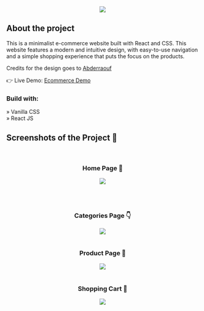 <div align='center'><img src='https://user-images.githubusercontent.com/105128267/224688338-8f1f28b7-029b-4ed7-a567-86de0c44ff42.png'/></div>

<h2>About the project</h2>

<p>This is a minimalist e-commerce website built with React and CSS. This
website features a modern and intuitive design, with easy-to-use navigation and a
simple shopping experience that puts the focus on the products.</p>

<p>Credits for the design goes to <a href='https://github.com/Abderraouf-Rahmani'>Abderraouf</a></p>

👉 Live Demo: <a href='https://minimalist-e-commerce.vercel.app/'>Ecommerce Demo</a>

<h3>Build with:</h3>

» Vanilla CSS <br>
» React JS

<h2>Screenshots of the Project 📸</h2>
<br>
<h3 align='center'>Home Page 🏡</h3>

<div align='center'>
<img src='https://user-images.githubusercontent.com/105128267/213868640-e3421f0a-bb10-4352-82a1-1bda4df821e9.png'/>
</div>

<br><br>
<h3 align='center'>Categories Page 👇</h3>

<div align='center'>
<img src='https://user-images.githubusercontent.com/105128267/213868668-55c03494-0835-43e0-9cb1-429b9a243a65.png'/>

<br>
<br>
<h3 align='center'>Product Page 🎁</h3>

<div align='center'>
<img src='https://user-images.githubusercontent.com/105128267/213868690-5737cead-a56e-4500-88ff-d182426ce072.png'/>

<br>
<br>
<h3 align='center'>Shopping Cart 🛒</h3>

<div align='center'>
<img src='https://user-images.githubusercontent.com/105128267/213868718-6760d6de-9060-406f-816d-f9b317bb0e0c.png'/>
</div>
